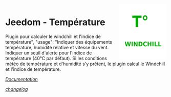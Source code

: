 <img align="right" src="plugin_info/temperature_icon.png" width="150">

# Jeedom - Température

Plugin pour calculer le windchill et l'indice de température", "usage": "Indiquer des équipements température, humidité relative et vitesse du vent. Indiquer un seuil d'alerte pour l'indice de température (40°C par défaut). Si les conditions météo de température et d'humidité s'y prêtent, le plugin calcul le Windchill et l'indice de température.

*[Documentation](https://odolc.github.io/Temperature/fr_FR/)*

*[changelog](https://odolc.github.io/Temperature/fr_FR/changelog.html)*